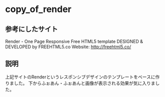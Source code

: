 # copy_of_render

## 参考にしたサイト

Render - One Page Responsive Free HTML5 template
DESIGNED & DEVELOPED by FREEHTML5.co
Website: http://freehtml5.co/

## 説明
上記サイトのRenderというレスポンシブデザインのテンプレートをベースに作りました。
下からふぉあん・ふぉあんと画像が表示される効果が気に入りました。